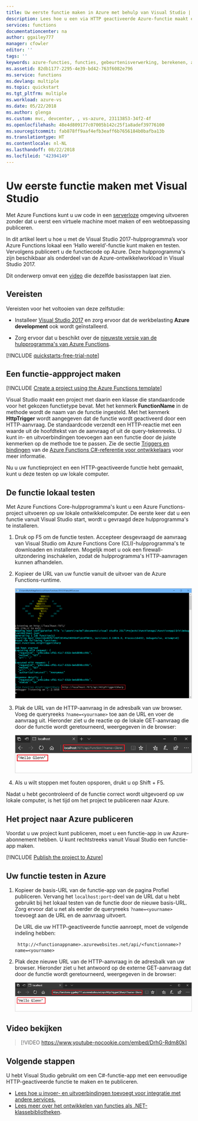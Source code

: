 ```yaml
---
title: Uw eerste functie maken in Azure met behulp van Visual Studio | Microsoft Docs
description: Lees hoe u een via HTTP geactiveerde Azure-functie maakt en publiceert met Visual Studio.
services: functions
documentationcenter: na
author: ggailey777
manager: cfowler
editor: ''
tags: ''
keywords: azure-functies, functies, gebeurtenisverwerking, berekenen, architectuur zonder server
ms.assetid: 82db1177-2295-4e39-bd42-763f6082e796
ms.service: functions
ms.devlang: multiple
ms.topic: quickstart
ms.tgt_pltfrm: multiple
ms.workload: azure-vs
ms.date: 05/22/2018
ms.author: glenga
ms.custom: mvc, devcenter, , vs-azure, 23113853-34f2-4f
ms.openlocfilehash: 48e4d809177c07005b142c25f1a8adef39776100
ms.sourcegitcommit: fab878ff9aaf4efb3eaff6b7656184b0bafba13b
ms.translationtype: HT
ms.contentlocale: nl-NL
ms.lasthandoff: 08/22/2018
ms.locfileid: "42394149"
---
```

# <a name="create-your-first-function-using-visual-studio"></a>Uw eerste functie maken met Visual Studio

Met Azure Functions kunt u uw code in een [serverloze](https://azure.microsoft.com/overview/serverless-computing/) omgeving uitvoeren zonder dat u eerst een virtuele machine moet maken of een webtoepassing publiceren.

In dit artikel leert u hoe u met de Visual Studio 2017-hulpprogramma’s voor Azure Functions lokaal een ‘Hallo wereld’-functie kunt maken en testen. Vervolgens publiceert u de functiecode op Azure. Deze hulpprogramma's zijn beschikbaar als onderdeel van de Azure-ontwikkelworkload in Visual Studio 2017.

Dit onderwerp omvat een [video](#watch-the-video) die dezelfde basisstappen laat zien.

## <a name="prerequisites"></a>Vereisten

Vereisten voor het voltooien van deze zelfstudie:

* Installeer [Visual Studio 2017](https://azure.microsoft.com/downloads/) en zorg ervoor dat de werkbelasting **Azure development** ook wordt geïnstalleerd.

* Zorg ervoor dat u beschikt over de [nieuwste versie van de hulpprogramma's van Azure Functions](functions-develop-vs.md#check-your-tools-version).

[!INCLUDE [quickstarts-free-trial-note](../../includes/quickstarts-free-trial-note.md)]

## <a name="create-a-function-app-project"></a>Een functie-appproject maken

[!INCLUDE [Create a project using the Azure Functions template](../../includes/functions-vstools-create.md)]

Visual Studio maakt een project met daarin een klasse die standaardcode voor het gekozen functietype bevat. Met het kenmerk **FunctionName** in de methode wordt de naam van de functie ingesteld. Met het kenmerk **HttpTrigger** wordt aangegeven dat de functie wordt geactiveerd door een HTTP-aanvraag. De standaardcode verzendt een HTTP-reactie met een waarde uit de hoofdtekst van de aanvraag of uit de query-tekenreeks. U kunt in- en uitvoerbindingen toevoegen aan een functie door de juiste kenmerken op de methode toe te passen. Zie de sectie [Triggers en bindingen](functions-dotnet-class-library.md#triggers-and-bindings) van de [Azure Functions C#-referentie voor ontwikkelaars](functions-dotnet-class-library.md) voor meer informatie.

Nu u uw functieproject en een HTTP-geactiveerde functie hebt gemaakt, kunt u deze testen op uw lokale computer.

## <a name="test-the-function-locally"></a>De functie lokaal testen

Met Azure Functions Core-hulpprogramma's kunt u een Azure Functions-project uitvoeren op uw lokale ontwikkelcomputer. De eerste keer dat u een functie vanuit Visual Studio start, wordt u gevraagd deze hulpprogramma's te installeren.

1. Druk op F5 om de functie testen. Accepteer desgevraagd de aanvraag van Visual Studio om Azure Functions Core (CLI)-hulpprogramma's te downloaden en installeren. Mogelijk moet u ook een firewall-uitzondering inschakelen, zodat de hulpprogramma's HTTP-aanvragen kunnen afhandelen.

2. Kopieer de URL van uw functie vanuit de uitvoer van de Azure Functions-runtime.

    ![Lokale Azure-runtime](./media/functions-create-your-first-function-visual-studio/functions-vstools-f5.png)

3. Plak de URL van de HTTP-aanvraag in de adresbalk van uw browser. Voeg de queryreeks `?name=<yourname>` toe aan de URL en voer de aanvraag uit. Hieronder ziet u de reactie op de lokale GET-aanvraag die door de functie wordt geretourneerd, weergegeven in de browser: 

    ![De reactie van de lokale host van de functie in de browser](./media/functions-create-your-first-function-visual-studio/functions-test-local-browser.png)

4. Als u wilt stoppen met fouten opsporen, drukt u op Shift + F5.

Nadat u hebt gecontroleerd of de functie correct wordt uitgevoerd op uw lokale computer, is het tijd om het project te publiceren naar Azure.

## <a name="publish-the-project-to-azure"></a>Het project naar Azure publiceren

Voordat u uw project kunt publiceren, moet u een functie-app in uw Azure-abonnement hebben. U kunt rechtstreeks vanuit Visual Studio een functie-app maken.

[!INCLUDE [Publish the project to Azure](../../includes/functions-vstools-publish.md)]

## <a name="test-your-function-in-azure"></a>Uw functie testen in Azure

1. Kopieer de basis-URL van de functie-app van de pagina Profiel publiceren. Vervang het `localhost:port`-deel van de URL dat u hebt gebruikt bij het lokaal testen van de functie door de nieuwe basis-URL. Zorg ervoor dat u net als eerder de queryreeks `?name=<yourname>` toevoegt aan de URL en de aanvraag uitvoert.

    De URL die uw HTTP-geactiveerde functie aanroept, moet de volgende indeling hebben:

        http://<functionappname>.azurewebsites.net/api/<functionname>?name=<yourname> 

2. Plak deze nieuwe URL van de HTTP-aanvraag in de adresbalk van uw browser. Hieronder ziet u het antwoord op de externe GET-aanvraag dat door de functie wordt geretourneerd, weergegeven in de browser:

    ![Het antwoord van de functie in de browser](./media/functions-create-your-first-function-visual-studio/functions-test-remote-browser.png)

## <a name="watch-the-video"></a>Video bekijken

> [!VIDEO https://www.youtube-nocookie.com/embed/DrhG-Rdm80k]

## <a name="next-steps"></a>Volgende stappen

U hebt Visual Studio gebruikt om een C#-functie-app met een eenvoudige HTTP-geactiveerde functie te maken en te publiceren.

* [Lees hoe u invoer- en uitvoerbindingen toevoegt voor integratie met andere services.](functions-develop-vs.md#add-bindings)
* [Lees meer over het ontwikkelen van functies als .NET-klassebibliotheken](functions-dotnet-class-library.md).